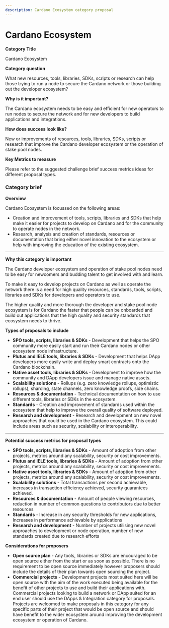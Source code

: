 ```yaml
---
description: Cardano Ecosystem category proposal
---
```


# Cardano Ecosystem

**Category Title**

Cardano Ecosystem

**Category question**

What new resources, tools, libraries, SDKs, scripts or research can help those trying to run a node to secure the Cardano network or those building out the developer ecosystem?&#x20;

**Why is it important?**

The Cardano ecosystem needs to be easy and efficient for new operators to run nodes to secure the network and for new developers to build applications and integrations.

**How does success look like?**

New or improvements of resources, tools, libraries, SDKs, scripts or research that improve the Cardano developer ecosystem or the operation of stake pool nodes.

**Key Metrics to measure**

Please refer to the suggested challenge brief success metrics ideas for different proposal types.



### **Category brief**

**Overview**

Cardano Ecosystem is focussed on the following areas:

* Creation and improvement of tools, scripts, libraries and SDKs that help make it easier for projects to develop on Cardano and for the community to operate nodes in the network.
* Research, analysis and creation of standards, resources or documentation that bring either novel innovation to the ecosystem or help with improving the education of the existing ecosystem.

****

**Why this category is important**

The Cardano developer ecosystem and operation of stake pool nodes need to be easy for newcomers and budding talent to get involved with and learn.

To make it easy to develop projects on Cardano as well as operate the network there is a need for high quality resources, standards, tools, scripts, libraries and SDKs for developers and operators to use.

The higher quality and more thorough the developer and stake pool node ecosystem is for Cardano the faster that people can be onboarded and build out applications that the high quality and security standards that ecosystem needs to thrive.



**Types of proposals to include**

* **SPO tools, scripts, libraries & SDKs** - Development that helps the SPO community more easily start and run their Cardano nodes or other ecosystem node infrastructure.
* **Plutus and IELE tools, libraries & SDKs** - Development that helps DApp developers more easily write and deploy smart contracts onto the Cardano blockchain.
* **Native asset tools, libraries & SDKs** - Development to improve how the community and DApp developers issue and manage native assets.&#x20;
* **Scalability solutions** - Rollups (e.g. zero knowledge rollups, optimistic rollups), sharding, state channels, zero knowledge proofs, side chains.
* **Resources & documentation** - Technical documentation on how to use different tools, libraries or SDKs in the ecosystem.&#x20;
* **Standards** - Creation and improvement of standards used within the ecosystem that help to improve the overall quality of software deployed.
* **Research and development** - Research and development on new novel approaches that could be used in the Cardano ecosystem. This could include areas such as security, scalability or interoperability.

****

**Potential success metrics for proposal types**

* **SPO tools, scripts, libraries & SDKs** - Amount of adoption from other projects, metrics around any scalability, security or cost improvements.
* **Plutus and IELE tools, libraries & SDKs** - Amount of adoption from other projects, metrics around any scalability, security or cost improvements.
* **Native asset tools, libraries & SDKs** - Amount of adoption from other projects, metrics around any scalability, security or cost improvements.
* **Scalability solutions** - Total transactions per second achievable, increases in transaction efficiency achieved, security guarantees achieved.
* **Resources & documentation** - Amount of people viewing resources, reduction in number of common questions to contributors due to better resources
* **Standards** - Increase in any security thresholds for new applications, Increases in performance achievable by applications
* **Research and development** - Number of projects utilising new novel approaches to development or node operation, number of new standards created due to research efforts



**Considerations for proposers**

* **Open source plan** - Any tools, libraries or SDKs are encouraged to be open source either from the start or as soon as possible. There is no requirement to be open source immediately however proposers should include the details of their plan towards open sourcing the project.
* **Commercial projects** - Development projects most suited here will be open source with the aim of the work executed being available for the benefit of other projects to use and build their applications with. Commercial projects looking to build a network or DApp suited for an end user should use the DApps & Integration category for proposals. Projects are welcomed to make proposals in this category for any specific parts of their project that would be open source and should have benefit to the wider ecosystem around improving the development ecosystem or operation of Cardano.
